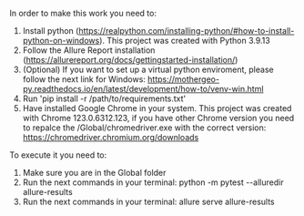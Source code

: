 In order to make this work you need to:
1. Install python (https://realpython.com/installing-python/#how-to-install-python-on-windows). This project was created with Python 3.9.13
2. Follow the Allure Report installation (https://allurereport.org/docs/gettingstarted-installation/)
3. (Optional) If you want to set up a virtual python enviroment, please follow the next link for Windows: https://mothergeo-py.readthedocs.io/en/latest/development/how-to/venv-win.html
4. Run 'pip install -r /path/to/requirements.txt'
5. Have installed Google Chrome in your system. This project was created with Chrome 123.0.6312.123, if you have other Chrome version you need to repalce the /Global/chromedriver.exe with the correct version: https://chromedriver.chromium.org/downloads

To execute it you need to:
1. Make sure you are in the Global folder
2. Run the next commands in your terminal: python -m pytest --alluredir allure-results
3. Run the next commands in your terminal: allure serve allure-results

